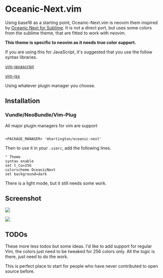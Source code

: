 # Oceanic-Next.vim


Using base16 as a starting point, Oceanic-Next.vim is neovim them inspired by [Oceanic Next for Sublime](https://github.com/voronianski/oceanic-next-color-scheme). It is not a direct port, but uses some colors from the sublime theme, that are fitted to work with neovim.

**This theme is specific to neovim as it needs true color support.**

If you are using this for JavaScript, it's suggested that you use the follow syntax libraries.

 [vim-javascript](https://github.com/pangloss/vim-javascript)

 [vim-jsx](https://github.com/mxw/vim-jsx)

 Using whatever plugin manager you choose.

## Installation

### Vundle/NeoBundle/Vim-Plug

 All major plugin managers for vim are support

 ```vim

 <PACKAGE_MANAGER> 'mhartington/oceanic-next'
 ```


 Then to use it in your `.vimrc`, add the following lines.

 ```viml
 " Theme
 syntax enable
 set t_Co=256
 colorscheme OceanicNext
 set background=dark
 ```

 There is a light mode, but it still needs some work.

## Screenshot

![](https://raw.githubusercontent.com/mhartington/oceanic-next/master/oceanic-next-dark.vim.png)

![](https://raw.githubusercontent.com/mhartington/oceanic-next/master/oceanic-next-light.vim.png)


## TODOs

These more less todos but some ideas.
I'd like to add support for regular Vim, the colors just need to be tweaked for 256 colors only. All the logic is there, just need to do the work.

This is perfect place to start for people who have never contributed to open source before.
